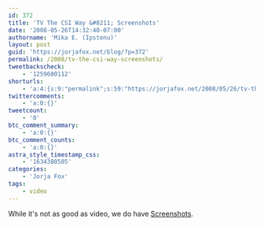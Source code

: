 ```yaml
---
id: 372
title: 'TV The CSI Way &#8211; Screenshots'
date: '2008-05-26T14:32:40-07:00'
authorname: 'Mika E. (Ipstenu)'
layout: post
guid: 'https://jorjafox.net/blog/?p=372'
permalink: /2008/tv-the-csi-way-screenshots/
tweetbackscheck:
    - '1259680112'
shorturls:
    - 'a:4:{s:9:"permalink";s:59:"https://jorjafox.net/2008/05/26/tv-the-csi-way-screenshots/";s:7:"tinyurl";s:25:"http://tinyurl.com/ktb8mf";s:4:"isgd";s:18:"http://is.gd/549G2";s:5:"bitly";s:20:"http://bit.ly/5TC3a6";}'
twittercomments:
    - 'a:0:{}'
tweetcount:
    - '0'
btc_comment_summary:
    - 'a:0:{}'
btc_comment_counts:
    - 'a:0:{}'
astra_style_timestamp_css:
    - '1634380505'
categories:
    - 'Jorja Fox'
tags:
    - video
---
```


While it's not as good as video, we do have <a href="https://jorjafox.net/gallery/tv/csi/extras/200805-tvcsiway">Screenshots</a>.
